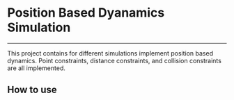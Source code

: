 # Position Based Dyanamics Simulation
 -----------------------------------
This project contains for different simulations implement position based dynamics. Point constraints, distance constraints, and collision constraints are all implemented.

## How to use
